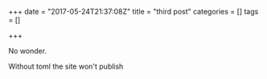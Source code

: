 +++
date = "2017-05-24T21:37:08Z"
title = "third post"
categories = []
tags = []

+++
No wonder. 

Without toml the site won't publish
